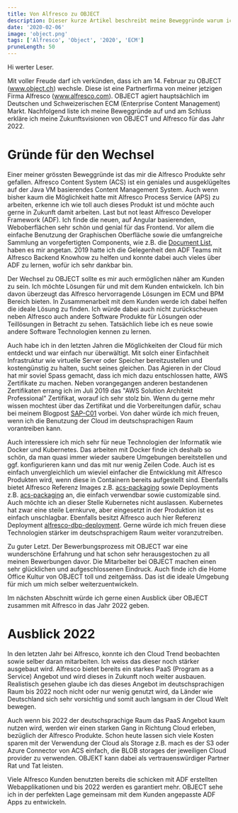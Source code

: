 ```yaml
---
title: Von Alfresco zu OBJECT
description: Dieser kurze Artikel beschreibt meine Beweggründe warum ich nach OBJECT gewechselt bin 
date: '2020-02-06'
image: 'object.png'
tags: ['Alfresco', 'Object', '2020', 'ECM']
pruneLength: 50
---
```


Hi werter Leser.

Mit voller Freude darf ich verkünden, dass ich am 14. Februar zu OBJECT (www.object.ch) wechsle. Diese ist eine Partnerfirma von meiner jetzigen Firma Alfresco (www.alfresco.com). OBJECT agiert hauptsächlich im Deutschen und Schweizerischen ECM (Enterprise Content Management) Markt. Nachfolgend liste ich meine Beweggründe auf und am Schluss erkläre ich meine Zukunftsvisionen von OBJECT und Alfresco für das Jahr 2022.

# Gründe für den Wechsel
Einer meiner grössten Beweggründe ist das mir die Alfresco Produkte sehr gefallen. Alfresco Content System (ACS) ist ein geniales und ausgeklügeltes auf der Java VM basierendes Content Management System. Auch wenn bisher kaum die Möglichkeit hatte mit Alfresco Process Service (APS) zu arbeiten, erkenne ich wie toll auch dieses Produkt ist und möchte auch gerne in Zukunft damit arbeiten. Last but not least Alfresco Developer Framework (ADF). Ich finde die neuen, auf Angular basierenden, Weboberflächen sehr schön und genial für das Frontend. Vor allem die einfache Benutzung der Graphischen Oberfläche sowie die umfangreiche Sammlung an vorgefertigten Components, wie z.B. die [Document List](https://www.alfresco.com/abn/adf/docs/content-services/components/document-list.component), haben es mir angetan. 2019 hatte ich die Gelegenheit den ADF Teams mit Alfresco Backend Knowhow zu helfen und konnte dabei auch vieles über ADF zu lernen, wofür ich sehr dankbar bin.

Der Wechsel zu OBJECT sollte es mir auch ermöglichen näher am Kunden zu sein. Ich möchte Lösungen für und mit dem Kunden entwickeln. Ich bin davon überzeugt das Alfresco hervorragende Lösungen im ECM und BPM Bereich bieten. In Zusammenarbeit mit dem Kunden werde ich dabei helfen die ideale Lösung zu finden. Ich würde dabei auch nicht zurückscheuen neben Alfresco auch andere Software Produkte für Lösungen oder Teillösungen in Betracht zu sehen. Tatsächlich liebe ich es neue sowie andere Software Technologien kennen zu lernen.

Auch habe ich in den letzten Jahren die Möglichkeiten der Cloud für mich entdeckt und war einfach nur überwältigt. Mit solch einer Einfachheit Infrastruktur wie virtuelle Server oder Speicher bereitzustellen und kostengünstig zu halten, sucht seines gleichen. Das Agieren in der Cloud hat mir soviel Spass gemacht, dass ich mich dazu entschlossen hatte, AWS Zertifikate zu machen. Neben vorangegangen anderen bestandenen Zertifikaten errang ich im Juli 2019 das "AWS Solution Architekt Professional" Zertifikat, worauf ich sehr stolz bin. Wenn du gerne mehr wissen mochtest über das Zertifikat und die Vorbereitungen dafür, schau bei meinem Blogpost [SAP-C01](https://martinmueller.dev/aws-architect-professional-2019-preparation) vorbei. Von daher würde ich mich freuen, wenn ich die Benutzung der Cloud im deutschsprachigen Raum vorantreiben kann.

Auch interessiere ich mich sehr für neue Technologien der Informatik wie Docker und Kubernetes. Das arbeiten mit Docker finde ich deshalb so schön, da man quasi immer wieder saubere Umgebungen bereitstellen und ggf. konfigurieren kann und das mit nur wenig Zeilen Code. Auch ist es einfach unvergleichlich um wieviel einfacher die Entwicklung mit Alfresco Produkten wird, wenn diese in Containern bereits aufgestellt sind. Ebenfalls bietet Alfresco Referenz Images z.B. [acs-packaging](https://github.com/Alfresco/acs-packaging/blob/master/docker-alfresco/Dockerfile) sowie Deployments z.B. [acs-packaging](https://github.com/Alfresco/acs-deployment/blob/master/docker-compose/docker-compose.yml) an, die einfach verwendbar sowie customizable sind. Auch möchte ich an dieser Stelle Kubernetes nicht auslassen. Kubernetes hat zwar eine steile Lernkurve, aber eingesetzt in der Produktion ist es einfach unschlagbar. Ebenfalls besitzt Alfresco auch hier Referenz Deployment [alfresco-dbp-deployment](https://github.com/Alfresco/alfresco-dbp-deployment). Gerne würde ich mich freuen diese Technologien stärker im deutschsprachigem Raum weiter voranzutreiben.

Zu guter Letzt. Der Bewerbungsprozess mit OBJECT war eine wunderschöne Erfahrung und hat schon sehr herausgestochen zu all meinen Bewerbungen davor. Die Mitarbeiter bei OBJECT machen einen sehr glücklichen und aufgeschlossenen Eindruck. Auch finde ich die Home Office Kultur von OBJECT toll und zeitgemäss. Das ist die ideale Umgebung für mich um mich selber weiterzuentwickeln.

Im nächsten Abschnitt würde ich gerne einen Ausblick über OBJECT zusammen mit Alfresco in das Jahr 2022 geben.

# Ausblick 2022

In den letzten Jahr bei Alfresco, konnte ich den Cloud Trend beobachten sowie selber daran mitarbeiten. Ich weiss das dieser noch stärker ausgebaut wird. Alfresco bietet bereits ein starkes PaaS (Program as a Service) Angebot und wird dieses in Zukunft noch weiter ausbauen. Realistisch gesehen glaube ich das dieses Angebot im deutschsprachigen Raum bis 2022 noch nicht oder nur wenig genutzt wird, da Länder wie Deutschland sich sehr vorsichtig und somit auch langsam in der Cloud Welt bewegen.

Auch wenn bis 2022 der deutschsprachige Raum das PaaS Angebot kaum nutzen wird, werden wir einen starken Gang in Richtung Cloud erleben, bezüglich der Alfresco Produkte. Schon heute lassen sich viele Kosten sparen mit der Verwendung der Cloud als Storage z.B. mach es der S3 oder Azure Connector von ACS einfach, die BLOB storages der jeweiligen Cloud provider zu verwenden. OBJEKT kann dabei als vertrauenswürdiger Partner Rat und Tat leisten.

Viele Alfresco Kunden benutzten bereits die schicken mit ADF erstellten Webapplikationen und bis 2022 werden es garantiert mehr. OBJECT sehe ich in der perfekten Lage gemeinsam mit dem Kunden angepasste ADF Apps zu entwickeln.
